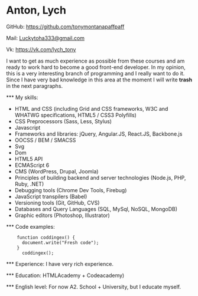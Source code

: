 Anton, Lych
===
   GitHub: https://github.com/tonymontanapaffpaff

   Mail: Luckytoha333@gmail.com
   
   Vk: https://vk.com/lych_tony
   
  I want to get as much experience as possible from these courses and am ready to work hard to become a good front-end developer. In my opinion, this is a very interesting branch of programming and I really want to do it. Since I have very bad knowledge in this area at the moment I will write **trash** in the next paragraphs.

 *** My skills:
 * HTML and CSS (including Grid and CSS frameworks, W3C and WHATWG specifications, HTML5 / CSS3 Polyfills)
 * CSS Preprocessors (Sass, Less, Stylus)
 * Javascript
 * Frameworks and libraries: jQuery, Angular.JS, React.JS, Backbone.js
 * OOCSS / BEM / SMACSS
 * Svg
 * Dom
 * HTML5 API
 * ECMAScript 6
 * CMS (WordPress, Drupal, Joomla)
 * Principles of building backend and server technologies (Node.js, PHP, Ruby, .NET)
 * Debugging tools (Chrome Dev Tools, Firebug)
 * JavaScript transpilers (Babel)
 * Versioning tools (Git, GitHub, CVS)
 * Databases and Query Languages (SQL, MySql, NoSQL, MongoDB)
 * Graphic editors (Photoshop, Illustrator)
 
 
 *** Code examples:
 
```
    function coddingex() {
      document.write("Fresh code");
    }
      coddingex();
```  


 *** Experience:
 I have very rich experience.

 *** Education:
 HTMLAcademy + Codeacademy)

 *** English level:
 For now A2. School + University, but I educate myself.
